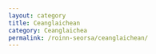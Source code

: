```yaml
---
layout: category
title: Ceanglaichean
category: Ceanglaichea
permalink: /roinn-seorsa/ceanglaichean/
---
```

